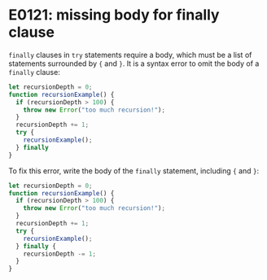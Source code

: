 # E0121: missing body for finally clause

`finally` clauses in `try` statements require a body, which must be a list of
statements surrounded by `{` and `}`. It is a syntax error to omit the body of a
`finally` clause:

```javascript
let recursionDepth = 0;
function recursionExample() {
  if (recursionDepth > 100) {
    throw new Error("too much recursion!");
  }
  recursionDepth += 1;
  try {
    recursionExample();
  } finally
}
```

To fix this error, write the body of the `finally` statement, including `{` and
`}`:

```javascript
let recursionDepth = 0;
function recursionExample() {
  if (recursionDepth > 100) {
    throw new Error("too much recursion!");
  }
  recursionDepth += 1;
  try {
    recursionExample();
  } finally {
    recursionDepth -= 1;
  }
}
```
